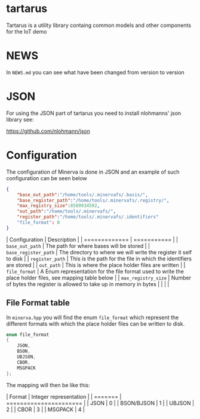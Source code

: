 # tartarus
Tartarus is a utility library containg common models and other components for the IoT demo


# NEWS

In `NEWS.md` you can see what have been changed from version to version

# JSON

For using the JSON part of tartarus you need to install nlohmanns' json library see:

https://github.com/nlohmann/json

# Configuration 

The configuration of Minerva is done in JSON and an example of such configuration can be seen below

```json
{
    "base_out_path":"/home/tools/.minervafs/.basis/",
    "base_register_path":"/home/tools/.minervafs/.registry/",
    "max_registry_size":8589934592,
    "out_path":"/home/tools/.minervafs/",
    "register_path":"/home/tools/.minervafs/.identifiers"
    "file_format": 0
}

```

| Configuration        | Description                                                                                             |
| =============        | ===========                                                                                             |
| `base_out_path`      | The path for where bases will be stored                                                                 |
| `base_register_path` | The directory to where we will write the register it self to disk                                       |
| `register_path`      | This is the path for the file in which the identifiers are stored                                       |
| `out_path`           | This is where the place holder files are written                                                        |
| `file_format`        | A Enum representation for the file format used to write the place holder files, see mapping table below |
| `max_registry_size`  | Number of bytes the register is allowed to take up in memory in bytes                                   |
|                      |                                                                                                         |


## File Format table 

In `minerva.hpp` you will find the enum `file_format` which represent the different formats with which the place holder files can be written to disk. 

```c++
enum file_format
{
    JSON,
    BSON,
    UBJSON,
    CBOR,
    MSGPACK
};
```

The mapping will then be like this: 

| Format     | Integer representation |
| =======    | ====================== |
| JSON       | 0                      |
| BSON/BJSON | 1                      |
| UBJSON     | 2                      |
| CBOR       | 3                      |
| MSGPACK    | 4                      |


